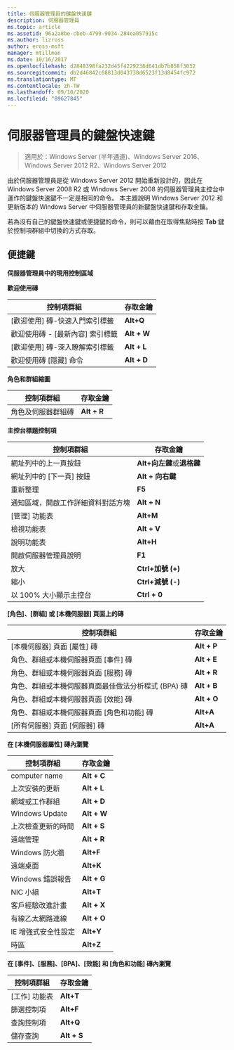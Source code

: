 ```yaml
---
title: 伺服器管理員的鍵盤快速鍵
description: 伺服器管理員
ms.topic: article
ms.assetid: 96a2a8be-cbeb-4799-9034-284ea057915c
ms.author: lizross
author: eross-msft
manager: mtillman
ms.date: 10/16/2017
ms.openlocfilehash: d2848398fa232d45f4229238d641db7b858f3032
ms.sourcegitcommit: db2d46842c68813d043738d6523f13d8454fc972
ms.translationtype: MT
ms.contentlocale: zh-TW
ms.lasthandoff: 09/10/2020
ms.locfileid: "89627845"
---
```

# <a name="keyboard-shortcuts-for-server-manager"></a>伺服器管理員的鍵盤快速鍵

>適用於：Windows Server (半年通道)、Windows Server 2016、Windows Server 2012 R2、Windows Server 2012

由於伺服器管理員是從 Windows Server 2012 開始重新設計的，因此在 Windows Server 2008 R2 或 Windows Server 2008 的伺服器管理員主控台中運作的鍵盤快速鍵不一定是相同的命令。 本主題說明 Windows Server 2012 和更新版本的 Windows Server 中伺服器管理員的新鍵盤快速鍵和存取金鑰。

若為沒有自己的鍵盤快速鍵或便捷鍵的命令，則可以藉由在取得焦點時按 **Tab** 鍵於控制項群組中切換的方式存取。

## <a name="access-keys"></a>便捷鍵
**伺服器管理員中的現用控制區域**

**歡迎使用磚**

|控制項群組|存取金鑰|
|---------|-------|
|[歡迎使用] 磚-快速入門索引標籤|**Alt+Q**|
|歡迎使用磚 - [最新內容] 索引標籤|**Alt + W**|
|[歡迎使用] 磚-深入瞭解索引標籤|**Alt + L**|
|歡迎使用磚 [隱藏] 命令|**Alt + D**|

**角色和群組縮圖**

|控制項群組|存取金鑰|
|---------|-------|
|角色及伺服器群組磚|**Alt + R**|

**主控台標題控制項**

|控制項群組|存取金鑰|
|---------|-------|
|網址列中的上一頁按鈕|**Alt+向左鍵**或**退格鍵**|
|網址列中的 [下一頁] 按鈕|**Alt + 向右鍵**|
|重新整理|**F5**|
|通知區域，開啟工作詳細資料對話方塊|**Alt + N**|
|[管理] 功能表|**Alt+M**|
|檢視功能表|**Alt + V**|
|說明功能表|**Alt+H**|
|開啟伺服器管理員說明|**F1**|
|放大|**Ctrl+加號 (+)**|
|縮小|**Ctrl+減號 (-)**|
|以 100% 大小顯示主控台|**Ctrl + 0**|

**[角色]、[群組] 或 [本機伺服器] 頁面上的磚**

|控制項群組|存取金鑰|
|---------|-------|
|[本機伺服器] 頁面 [屬性] 磚|**Alt + P**|
|角色、群組或本機伺服器頁面 [事件] 磚|**Alt + E**|
|角色、群組或本機伺服器頁面 [服務] 磚|**Alt + R**|
|角色、群組或本機伺服器頁面最佳做法分析程式 (BPA) 磚|**Alt + B**|
|角色、群組或本機伺服器頁面 [效能] 磚|**Alt + O**|
|角色、群組或本機伺服器頁面 [角色和功能] 磚|**Alt+A**|
|[所有伺服器] 頁面 [伺服器] 磚|**Alt+A**|

**在 [本機伺服器屬性] 磚內瀏覽**

|控制項群組|存取金鑰|
|---------|-------|
|computer name|**Alt + C**|
|上次安裝的更新|**Alt + L**|
|網域或工作群組|**Alt + D**|
|Windows Update|**Alt + W**|
|上次檢查更新的時間|**Alt + S**|
|遠端管理|**Alt + R**|
|Windows 防火牆|**Alt+F**|
|遠端桌面|**Alt+K**|
|Windows 錯誤報告|**Alt + G**|
|NIC 小組|**Alt+T**|
|客戶經驗改進計畫|**Alt + X**|
|有線乙太網路連線|**Alt + O**|
|IE 增強式安全性設定|**Alt+Y**|
|時區|**Alt+Z**|

**在 [事件]、[服務]、[BPA]、[效能] 和 [角色和功能] 磚內瀏覽**

|控制項群組|存取金鑰|
|---------|-------|
|[工作] 功能表|**Alt+T**|
|篩選控制項|**Alt+F**|
|查詢控制項|**Alt+Q**|
|儲存查詢|**Alt + S**|
